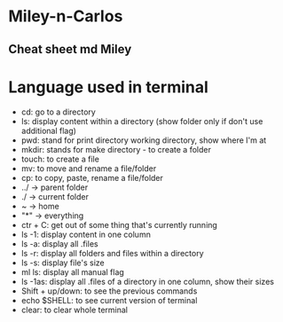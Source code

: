 # Miley-n-Carlos
Cheat sheet md
Miley
- 
# Language used in terminal #
* cd: go to a directory
* ls: display content within a directory (show folder only if don't use additional flag)
* pwd: stand for print directory working directory, show where I'm at
* mkdir: stands for make directory - to create a folder
* touch: to create a file
* mv: to move and rename a file/folder
* cp: to copy, paste, rename a file/folder
* ../ ->  parent folder
* ./ -> current folder
* ~ -> home
* "*" -> everything
* ctr + C: get out of some thing that's currently running
* ls -1: display content in one column
* ls -a: display all .files
* ls -r: display all folders and files within a directory
* ls -s: display file's size
* ml ls: display all manual flag
* ls -1as: display all .files of a directory in one column, show their sizes
* Shift + up/down: to see the previous commands
* echo $SHELL: to see current version of terminal
* clear: to clear whole terminal
  